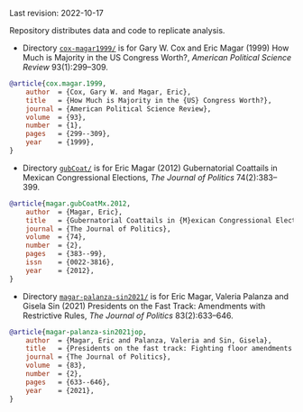 Last revision: 2022-10-17

Repository distributes data and code to replicate analysis.

-   Directory [`cox-magar1999/`](./cox-magar1999/) is for Gary W. Cox and Eric Magar (1999) How Much is Majority in the US Congress Worth?, *American Political Science Review* 93(1):299&#x2013;309.

```bibtex
@article{cox.magar.1999,
    author  = {Cox, Gary W. and Magar, Eric},
    title   = {How Much is Majority in the {US} Congress Worth?},
    journal = {American Political Science Review},
    volume  = {93},
    number  = {1},
    pages   = {299--309},
    year    = {1999},
}
```

-   Directory [`gubCoat/`](./gubCoat/) is for Eric Magar (2012) Gubernatorial Coattails in Mexican Congressional Elections, *The Journal of Politics* 74(2):383&#x2013;399.

```bibtex
@article{magar.gubCoatMx.2012,
    author  = {Magar, Eric},
    title   = {Gubernatorial Coattails in {M}exican Congressional Elections},
    journal = {The Journal of Politics},
    volume  = {74},
    number  = {2},
    pages   = {383--99},
    issn    = {0022-3816},
    year    = {2012},
}
```

-   Directory [`magar-palanza-sin2021/`](./gubCoat/) is for Eric Magar, Valeria Palanza and Gisela Sin (2021) Presidents on the Fast Track: Amendments with Restrictive Rules, *The Journal of Politics* 83(2):633&#x2013;646.

```bibtex
@article{magar-palanza-sin2021jop,
    author  = {Magar, Eric and Palanza, Valeria and Sin, Gisela},
    title   = {Presidents on the fast track: Fighting floor amendments in the Chilean C\'amara},
    journal = {The Journal of Politics},
    volume  = {83},
    number  = {2},
    pages   = {633--646},
    year    = {2021},
}
```
